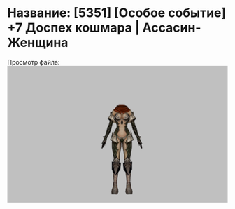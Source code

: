 # Название: [5351] [Особое событие] +7 Доспех кошмара | Ассасин-Женщина

Просмотр файла:
![p070003.png](p070003.png)